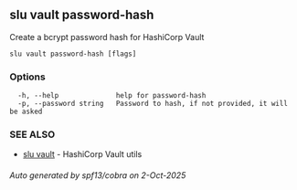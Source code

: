 ## slu vault password-hash

Create a bcrypt password hash for HashiCorp Vault

```
slu vault password-hash [flags]
```

### Options

```
  -h, --help              help for password-hash
  -p, --password string   Password to hash, if not provided, it will be asked
```

### SEE ALSO

* [slu vault](slu_vault.md)	 - HashiCorp Vault utils

###### Auto generated by spf13/cobra on 2-Oct-2025
